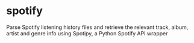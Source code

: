 # spotify
Parse Spotify listening history files and retrieve the relevant track, album, artist and genre info using Spotipy, a Python Spotify API wrapper
